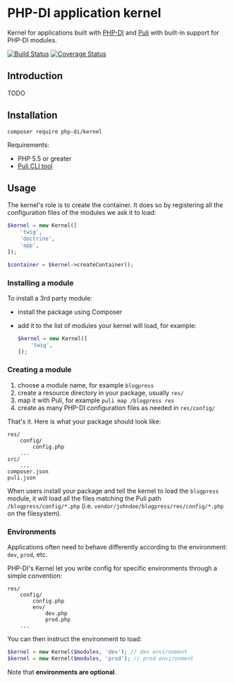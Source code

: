 # PHP-DI application kernel

Kernel for applications built with [PHP-DI](http://php-di.org) and [Puli](http://puli.io) with built-in support for PHP-DI modules.

[![Build Status](https://img.shields.io/travis/PHP-DI/Kernel.svg?style=flat-square)](https://travis-ci.org/PHP-DI/Kernel)
[![Coverage Status](https://img.shields.io/coveralls/PHP-DI/Kernel/master.svg?style=flat-square)](https://coveralls.io/r/PHP-DI/Kernel?branch=master)

## Introduction

TODO

## Installation

```
composer require php-di/kernel
```

Requirements:

- PHP 5.5 or greater
- [Puli CLI tool](http://docs.puli.io/en/latest/installation.html#installing-the-puli-cli)

## Usage

The kernel's role is to create the container. It does so by registering all the configuration files of the modules we ask it to load:

```php
$kernel = new Kernel([
    'twig',
    'doctrine',
    'app',
]);

$container = $kernel->createContainer();
```

### Installing a module

To install a 3rd party module:

- install the package using Composer
- add it to the list of modules your kernel will load, for example:

    ```php
    $kernel = new Kernel([
        'twig',
    ]);
    ```

### Creating a module

1. choose a module name, for example `blogpress`
1. create a resource directory in your package, usually `res/`
1. map it with Puli, for example `puli map /blogpress res`
1. create as many PHP-DI configuration files as needed in `res/config/`

That's it. Here is what your package should look like:

```
res/
    config/
        config.php
    ...
src/
    ...
composer.json
puli.json
```

When users install your package and tell the kernel to load the `blogpress` module, it will load all the files matching the Puli path `/blogpress/config/*.php` (i.e. `vendor/johndoe/blogpress/res/config/*.php` on the filesystem).

### Environments

Applications often need to behave differently according to the environment: `dev`, `prod`, etc.

PHP-DI's Kernel let you write config for specific environments through a simple convention:

```
res/
    config/
        config.php
        env/
            dev.php
            prod.php
    ...
```

You can then instruct the environment to load:

```php
$kernel = new Kernel($modules, 'dev'); // dev environment
$kernel = new Kernel($modules, 'prod'); // prod environment
```

Note that **environments are optional**.
